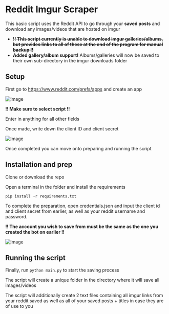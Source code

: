 # Reddit Imgur Scraper
This basic script uses the Reddit API to go through your **saved posts** and download any images/videos that are hosted on imgur
* ~~**!! This script currently is unable to download imgur galleries/albums, but provides links to all of these at the end of the program for manual backup !!**~~
* **Added gallery/album support!** Albums/galleries will now be saved to their own sub-directory in the imgur downloads folder

## Setup ##
First go to https://www.reddit.com/prefs/apps and create an app

![image](https://user-images.githubusercontent.com/89144623/235378724-e4e65518-2d15-48f9-a6cb-52803209e904.png)

**!! Make sure to select script !!** 

Enter in anything for all other fields

Once made, write down the client ID and client secret

![image](https://user-images.githubusercontent.com/89144623/235378869-ec2e5f8f-bd99-46ea-b0e5-9b89bef1aaed.png)

Once completed you can move onto preparing and running the script

## Installation and prep ##

Clone or download the repo

Open a terminal in the folder and install the requirements

`pip install -r requirements.txt`

To complete the preparation, open credentials.json and input the client id and client secret from earlier, as well as your reddit username and password. 

**!! The account you wish to save from must be the same as the one you created the bot on earlier !!**

![image](https://user-images.githubusercontent.com/89144623/235379095-e19c0d29-a279-4c9b-8135-95fc2fb3b3ae.png)

## Running the script ##

Finally, run `python main.py` to start the saving process

The script will create a unique folder in the directory where it will save all images/videos 

The script will additionally create 2 text files containing all imgur links from your reddit saved as well as all of your saved posts + titles in case they are of use to you






